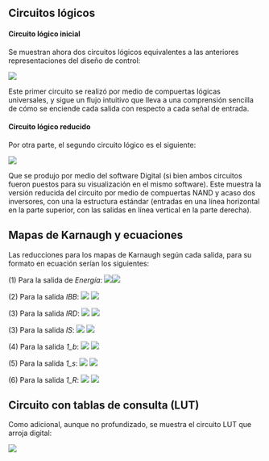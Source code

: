 ## Circuitos lógicos

#### Circuito lógico inicial
Se muestran ahora dos circuitos lógicos equivalentes a las anteriores representaciones del diseño de control:

![](Imagenes/Circuito_logico_bas.png)

Este primer circuito se realizó por medio de compuertas lógicas universales, y sigue un flujo intuitivo que lleva a una comprensión sencilla de cómo se enciende cada salida con respecto a cada señal de entrada.

#### Circuito lógico reducido

Por otra parte, el segundo circuito lógico es el siguiente:

![](Imagenes/Circuito_logico_red.png)

Que se produjo por medio del software Digital (si bien ambos circuitos fueron puestos para su visualización en el mismo software). Este muestra la versión reducida del circuito por medio de compuertas NAND y acaso dos inversores, con una la estructura estándar (entradas en una línea horizontal en la parte superior, con las salidas en línea vertical en la parte derecha).

## Mapas de Karnaugh y ecuaciones

Las reducciones para los mapas de Karnaugh según cada salida, para su formato en ecuación serían los siguientes:

(1) Para la salida de *Energía*:
![](Imagenes/karn_energia.png)![](Imagenes/ecu_energia.png)

(2) Para la salida *IBB*:
![](Imagenes/karn_ibb.png)
![](Imagenes/ecu_ibb.png)

(3) Para la salida *IRD*:
![](Imagenes/karn_ird.png)
![](Imagenes/ecu_ird.png)

(3) Para la salida *IS*:
![](Imagenes/karn_is.png)
![](Imagenes/ecu_is.png)

(4) Para la salida *1_b*:
![](Imagenes/karn_1b.png)
![](Imagenes/ecu_1b.png)

(5) Para la salida *1_s*:
![](Imagenes/karn_1s.png)
![](Imagenes/karn_1s%201.png)

(6) Para la salida *1_R*:
![](Imagenes/karn_1r.png)
![](Imagenes/ecu_1r.png)

## Circuito con tablas de consulta (LUT)

Como adicional, aunque no profundizado, se muestra el circuito LUT que arroja digital:

![](Imagenes/Lut.png)